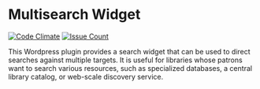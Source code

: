 # Multisearch Widget

[![Code Climate](https://codeclimate.com/github/MITLibraries/wp-multisearch-widget/badges/gpa.svg)](https://codeclimate.com/github/MITLibraries/wp-multisearch-widget)
[![Issue Count](https://codeclimate.com/github/MITLibraries/wp-multisearch-widget/badges/issue_count.svg)](https://codeclimate.com/github/MITLibraries/wp-multisearch-widget)

This Wordpress plugin provides a search widget that can be used to direct searches against multiple targets. It is useful for libraries whose patrons want to search various resources, such as specialized databases, a central library catalog, or web-scale discovery service.
